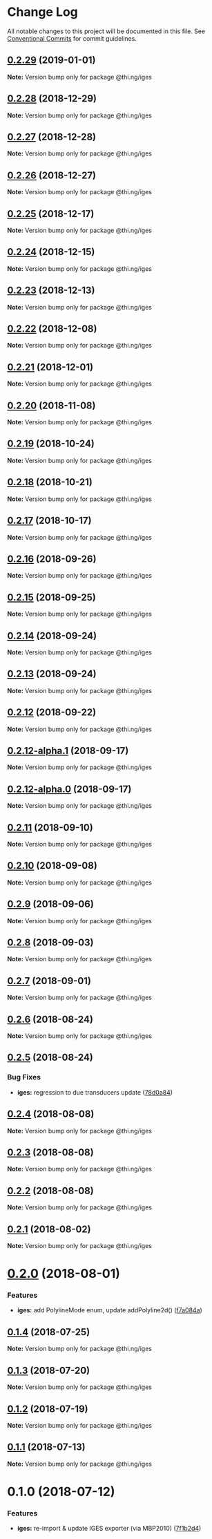 # Change Log

All notable changes to this project will be documented in this file.
See [Conventional Commits](https://conventionalcommits.org) for commit guidelines.

## [0.2.29](https://github.com/thi-ng/umbrella/compare/@thi.ng/iges@0.2.28...@thi.ng/iges@0.2.29) (2019-01-01)

**Note:** Version bump only for package @thi.ng/iges





## [0.2.28](https://github.com/thi-ng/umbrella/compare/@thi.ng/iges@0.2.27...@thi.ng/iges@0.2.28) (2018-12-29)

**Note:** Version bump only for package @thi.ng/iges





## [0.2.27](https://github.com/thi-ng/umbrella/compare/@thi.ng/iges@0.2.26...@thi.ng/iges@0.2.27) (2018-12-28)

**Note:** Version bump only for package @thi.ng/iges





## [0.2.26](https://github.com/thi-ng/umbrella/compare/@thi.ng/iges@0.2.25...@thi.ng/iges@0.2.26) (2018-12-27)

**Note:** Version bump only for package @thi.ng/iges





## [0.2.25](https://github.com/thi-ng/umbrella/compare/@thi.ng/iges@0.2.24...@thi.ng/iges@0.2.25) (2018-12-17)

**Note:** Version bump only for package @thi.ng/iges





## [0.2.24](https://github.com/thi-ng/umbrella/compare/@thi.ng/iges@0.2.23...@thi.ng/iges@0.2.24) (2018-12-15)

**Note:** Version bump only for package @thi.ng/iges





## [0.2.23](https://github.com/thi-ng/umbrella/compare/@thi.ng/iges@0.2.22...@thi.ng/iges@0.2.23) (2018-12-13)

**Note:** Version bump only for package @thi.ng/iges





## [0.2.22](https://github.com/thi-ng/umbrella/compare/@thi.ng/iges@0.2.21...@thi.ng/iges@0.2.22) (2018-12-08)

**Note:** Version bump only for package @thi.ng/iges





## [0.2.21](https://github.com/thi-ng/umbrella/compare/@thi.ng/iges@0.2.20...@thi.ng/iges@0.2.21) (2018-12-01)

**Note:** Version bump only for package @thi.ng/iges





## [0.2.20](https://github.com/thi-ng/umbrella/compare/@thi.ng/iges@0.2.19...@thi.ng/iges@0.2.20) (2018-11-08)

**Note:** Version bump only for package @thi.ng/iges





## [0.2.19](https://github.com/thi-ng/umbrella/compare/@thi.ng/iges@0.2.18...@thi.ng/iges@0.2.19) (2018-10-24)

**Note:** Version bump only for package @thi.ng/iges





## [0.2.18](https://github.com/thi-ng/umbrella/compare/@thi.ng/iges@0.2.17...@thi.ng/iges@0.2.18) (2018-10-21)

**Note:** Version bump only for package @thi.ng/iges





## [0.2.17](https://github.com/thi-ng/umbrella/compare/@thi.ng/iges@0.2.16...@thi.ng/iges@0.2.17) (2018-10-17)

**Note:** Version bump only for package @thi.ng/iges





<a name="0.2.16"></a>
## [0.2.16](https://github.com/thi-ng/umbrella/compare/@thi.ng/iges@0.2.15...@thi.ng/iges@0.2.16) (2018-09-26)

**Note:** Version bump only for package @thi.ng/iges





<a name="0.2.15"></a>
## [0.2.15](https://github.com/thi-ng/umbrella/compare/@thi.ng/iges@0.2.14...@thi.ng/iges@0.2.15) (2018-09-25)

**Note:** Version bump only for package @thi.ng/iges





<a name="0.2.14"></a>
## [0.2.14](https://github.com/thi-ng/umbrella/compare/@thi.ng/iges@0.2.13...@thi.ng/iges@0.2.14) (2018-09-24)

**Note:** Version bump only for package @thi.ng/iges





<a name="0.2.13"></a>
## [0.2.13](https://github.com/thi-ng/umbrella/compare/@thi.ng/iges@0.2.12...@thi.ng/iges@0.2.13) (2018-09-24)

**Note:** Version bump only for package @thi.ng/iges





<a name="0.2.12"></a>
## [0.2.12](https://github.com/thi-ng/umbrella/compare/@thi.ng/iges@0.2.12-alpha.1...@thi.ng/iges@0.2.12) (2018-09-22)

**Note:** Version bump only for package @thi.ng/iges





<a name="0.2.12-alpha.1"></a>
## [0.2.12-alpha.1](https://github.com/thi-ng/umbrella/compare/@thi.ng/iges@0.2.12-alpha.0...@thi.ng/iges@0.2.12-alpha.1) (2018-09-17)

**Note:** Version bump only for package @thi.ng/iges





<a name="0.2.12-alpha.0"></a>
## [0.2.12-alpha.0](https://github.com/thi-ng/umbrella/compare/@thi.ng/iges@0.2.11...@thi.ng/iges@0.2.12-alpha.0) (2018-09-17)

**Note:** Version bump only for package @thi.ng/iges





<a name="0.2.11"></a>
## [0.2.11](https://github.com/thi-ng/umbrella/compare/@thi.ng/iges@0.2.10...@thi.ng/iges@0.2.11) (2018-09-10)

**Note:** Version bump only for package @thi.ng/iges





<a name="0.2.10"></a>
## [0.2.10](https://github.com/thi-ng/umbrella/compare/@thi.ng/iges@0.2.9...@thi.ng/iges@0.2.10) (2018-09-08)

**Note:** Version bump only for package @thi.ng/iges





<a name="0.2.9"></a>
## [0.2.9](https://github.com/thi-ng/umbrella/compare/@thi.ng/iges@0.2.8...@thi.ng/iges@0.2.9) (2018-09-06)




**Note:** Version bump only for package @thi.ng/iges

<a name="0.2.8"></a>
## [0.2.8](https://github.com/thi-ng/umbrella/compare/@thi.ng/iges@0.2.7...@thi.ng/iges@0.2.8) (2018-09-03)




**Note:** Version bump only for package @thi.ng/iges

<a name="0.2.7"></a>
## [0.2.7](https://github.com/thi-ng/umbrella/compare/@thi.ng/iges@0.2.6...@thi.ng/iges@0.2.7) (2018-09-01)




**Note:** Version bump only for package @thi.ng/iges

<a name="0.2.6"></a>
## [0.2.6](https://github.com/thi-ng/umbrella/compare/@thi.ng/iges@0.2.5...@thi.ng/iges@0.2.6) (2018-08-24)




**Note:** Version bump only for package @thi.ng/iges

<a name="0.2.5"></a>
## [0.2.5](https://github.com/thi-ng/umbrella/compare/@thi.ng/iges@0.2.4...@thi.ng/iges@0.2.5) (2018-08-24)


### Bug Fixes

* **iges:** regression to due transducers update ([78d0a84](https://github.com/thi-ng/umbrella/commit/78d0a84))




<a name="0.2.4"></a>
## [0.2.4](https://github.com/thi-ng/umbrella/compare/@thi.ng/iges@0.2.3...@thi.ng/iges@0.2.4) (2018-08-08)




**Note:** Version bump only for package @thi.ng/iges

<a name="0.2.3"></a>
## [0.2.3](https://github.com/thi-ng/umbrella/compare/@thi.ng/iges@0.2.2...@thi.ng/iges@0.2.3) (2018-08-08)




**Note:** Version bump only for package @thi.ng/iges

<a name="0.2.2"></a>
## [0.2.2](https://github.com/thi-ng/umbrella/compare/@thi.ng/iges@0.2.1...@thi.ng/iges@0.2.2) (2018-08-08)




**Note:** Version bump only for package @thi.ng/iges

<a name="0.2.1"></a>
## [0.2.1](https://github.com/thi-ng/umbrella/compare/@thi.ng/iges@0.2.0...@thi.ng/iges@0.2.1) (2018-08-02)




**Note:** Version bump only for package @thi.ng/iges

<a name="0.2.0"></a>
# [0.2.0](https://github.com/thi-ng/umbrella/compare/@thi.ng/iges@0.1.4...@thi.ng/iges@0.2.0) (2018-08-01)


### Features

* **iges:** add PolylineMode enum, update addPolyline2d() ([f7a084a](https://github.com/thi-ng/umbrella/commit/f7a084a))




<a name="0.1.4"></a>
## [0.1.4](https://github.com/thi-ng/umbrella/compare/@thi.ng/iges@0.1.3...@thi.ng/iges@0.1.4) (2018-07-25)




**Note:** Version bump only for package @thi.ng/iges

<a name="0.1.3"></a>
## [0.1.3](https://github.com/thi-ng/umbrella/compare/@thi.ng/iges@0.1.2...@thi.ng/iges@0.1.3) (2018-07-20)




**Note:** Version bump only for package @thi.ng/iges

<a name="0.1.2"></a>
## [0.1.2](https://github.com/thi-ng/umbrella/compare/@thi.ng/iges@0.1.1...@thi.ng/iges@0.1.2) (2018-07-19)




**Note:** Version bump only for package @thi.ng/iges

<a name="0.1.1"></a>
## [0.1.1](https://github.com/thi-ng/umbrella/compare/@thi.ng/iges@0.1.0...@thi.ng/iges@0.1.1) (2018-07-13)




**Note:** Version bump only for package @thi.ng/iges

<a name="0.1.0"></a>
# 0.1.0 (2018-07-12)


### Features

* **iges:** re-import & update IGES exporter (via MBP2010) ([7f1b2d4](https://github.com/thi-ng/umbrella/commit/7f1b2d4))
